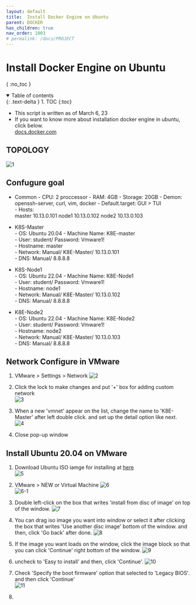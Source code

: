 ```yaml
---
layout: default
title:  Install Docker Engine on Ubuntu
parent: DOCKER
has_children: true
nav_order: 1003
# permalink: /docs/PROJECT
---
```


# Install Docker Engine on Ubuntu

{ :no_toc }

<details open markdown="block">  
  <summary>
    Table of contents
  </summary>
  {: .text-delta }
1. TOC  
{:toc}
</details>

* This script is written as of March 6, 23  
* If you want to know more about installation docker engine in ubuntu, click below.  
[docs.docker.com](https://docs.docker.com/)

## TOPOLOGY

![1](/docs/DOCKER/Install-0n-Linux/1.png)

## Confugure goal

* Common
      - CPU: 2 proccessor
      - RAM: 4GB
      - Storage: 20GB
      - Demon: openssh-server, curl, vim, docker
      - Default.target: GUI > TUI  
      - Hosts:  
              master  10.13.0.101
              node1   10.13.0.102
              node2   10.13.0.103

* K8S-Master  
      - OS: Ubuntu 20.04
      - Machine Name: K8E-master  
      - User: student/ Password: Vmware1!  
      - Hostname: master  
      - Network: Manual/ K8E-Master/ 10.13.0.101  
      - DNS: Manual/ 8.8.8.8  

* K8S-Node1  
      - OS: Ubuntu 22.04
      - Machine Name: K8E-Node1  
      - User: student/ Password: Vmware1!  
      - Hostname: node1  
      - Network: Manual/ K8E-Master/ 10.13.0.102  
      - DNS: Manual/ 8.8.8.8  

* K8E-Node2  
      - OS: Ubuntu 22.04
      - Machine Name: K8E-Node2  
      - User: student/ Password: Vmware1!  
      - Hostname: node2  
      - Network: Manual/ K8E-Master/ 10.13.0.103  
      - DNS: Manual/ 8.8.8.8  
  
## Network Configure in VMware  

1. VMware > Settings > Network
![2](/docs/DOCKER/Install-0n-Linux/2.png)  

2. Click the lock to make changes and put '+' box for adding custom network  
![3](/docs/DOCKER/Install-0n-Linux/3.png)  

3. When a new 'vmnet' appear on the list, change the name to 'K8E-Master' after left double click. and set up the detail option like next.  
![4](/docs/DOCKER/Install-0n-Linux/4.png)  

4. Close pop-up window  
  
## Install Ubuntu 20.04 on VMware  

1. Download Ubuntu ISO iamge for installing at [here](https://releases.ubuntu.com/focal/)  
![5](/docs/DOCKER/Install-0n-Linux/5.png)  

2. VMware > NEW or Virtual Machine
![6](/docs/DOCKER/Install-0n-Linux/6.png)  
![6-1](/docs/DOCKER/Install-0n-Linux/6-1.png)

3. Double left-click on the box that writes 'install from disc of image' on top of the window.
![7](/docs/DOCKER/Install-0n-Linux/7.png)

4. You can drag iso image you want into window or select it after clicking the box that writes 'Use another disc image' bottom of the window. and then, click 'Go back' after done.
![8](/docs/DOCKER/Install-0n-Linux/8.png)

5. If the image you want loads on the window, click the image block so that you can click 'Continue' right bottom of the window.
![9](/docs/DOCKER/Install-0n-Linux/9.png)

6. uncheck to 'Easy to install' and then, click 'Continue'.
![10](/docs/DOCKER/Install-0n-Linux/10.png)

7. Check 'Specify the boot firmware' option that selected to 'Legacy BIOS'. and then click 'Continue'  
![11](/docs/DOCKER/Install-0n-Linux/11.png)

8. 